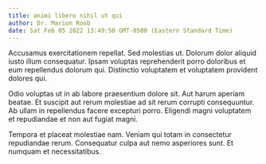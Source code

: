 ```yaml
---
title: animi libero nihil ut qui
author: Dr. Marion Roob
date: Sat Feb 05 2022 13:49:50 GMT-0500 (Eastern Standard Time)
---
```

Accusamus exercitationem repellat. Sed molestias ut. Dolorum dolor aliquid iusto illum consequatur. Ipsam voluptas reprehenderit porro doloribus et eum repellendus dolorum qui. Distinctio voluptatem et voluptatem provident dolores qui.

 Odio voluptas ut in ab labore praesentium dolore sit. Aut harum aperiam beatae. Et suscipit aut rerum molestiae ad sit rerum corrupti consequuntur. Ab ullam in repellendus facere excepturi porro. Eligendi magni voluptatem et repudiandae et non aut fugiat magni.

 Tempora et placeat molestiae nam. Veniam qui totam in consectetur repudiandae rerum. Consequatur culpa aut nemo asperiores sunt. Et numquam et necessitatibus.